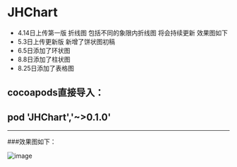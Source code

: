 # JHChart
- 4.14日上传第一版  折线图 包括不同的象限内折线图 将会持续更新 效果图如下
- 5.3日上传更新版  新增了饼状图初稿
- 6.5日添加了环状图
- 8.8日添加了柱状图
- 8.25日添加了表格图
## cocoapods直接导入：
##  pod 'JHChart','~>0.1.0'

***

###效果图如下：

![image](https://raw.githubusercontent.com/China131/JHChart/master/JHChartDemo/GIFResource/0011.gif)
